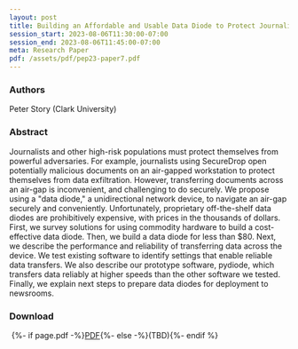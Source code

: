 ```yaml
---
layout: post
title: Building an Affordable and Usable Data Diode to Protect Journalists
session_start: 2023-08-06T11:30:00-07:00
session_end: 2023-08-06T11:45:00-07:00
meta: Research Paper
pdf: /assets/pdf/pep23-paper7.pdf
---
```


### Authors
Peter Story (Clark University)

### Abstract
Journalists and other high-risk populations must protect themselves from powerful adversaries. For example, journalists using SecureDrop open potentially malicious documents on an air-gapped workstation to protect themselves from data exfiltration. However, transferring documents across an air-gap is inconvenient, and challenging to do securely. We propose using a "data diode," a unidirectional network device, to navigate an air-gap securely and conveniently. Unfortunately, proprietary off-the-shelf data diodes are prohibitively expensive, with prices in the thousands of dollars. First, we survey solutions for using commodity hardware to build a cost-effective data diode. Then, we build a data diode for less than $80. Next, we describe the performance and reliability of transferring data across the device. We test existing software to identify settings that enable reliable data transfers. We also describe our prototype software, pydiode, which transfers data reliably at higher speeds than the other software we tested. Finally, we explain next steps to prepare data diodes for deployment to newsrooms.

### Download
&#8203;
{%- if page.pdf -%}<a href="{{ page.pdf }}">PDF</a>{%- else -%}(TBD){%- endif %}